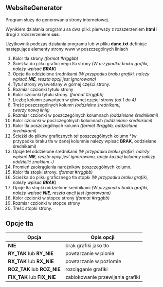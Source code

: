 ## WebsiteGenerator
Program służy do generowania strony internetowej. 

Wynikiem działania programu sa dwa pliki: pierwszy z rozszerzeniem **html** i drugi z rozszerzeniem **css**.
 
Użytkownik podczas działania programu lub w pliku **dane.txt** definiuje następujące elementy strony www w poszczególnych liniach

1. Kolor tła strony *(format #rrggbb)*
2. Ścieżka do pliku graficznego tła strony *(W przypadku braku grafiki, należy wpisać **BRAK**)*
3. Opcje tła oddzielone średnikami *(W przypadku braku grafiki, należy wpisać **NIE**, reszta opcji jest ignorowana)*
4. Tytuł strony wyświetlany w górnej części strony. 
5. Rozmiar czcionki tytułu strony
6. Kolor czcionki tytułu strony. *(format #rrggbb)*
7. Liczbę kolumn zawartych w głównej części strony *(od 1 do 4)*
8. Treść poszczególnych kolumn *(oddzielne średnikami, **<br>** tworzy nową linię)*
9. Rozmiar czcionki w poszczególnych kolumnach *(oddzielane średnikami)*
10. Kolor czcionki w poszczególnych kolumnach *(oddzielane średnikami)*
11. Kolor tła poszczególnych kolumn *(format #rrggbb, oddzielane średnikami)*
12. Ścieżki do plików graficznych teł poszczególnych kolumn *(w przypadku braku tła w danej kolumnie należy wpisać **BRAK**, oddzielane średnikami)
13. Opcje teł oddzielone średnikami *(W przypadku braku grafiki, należy wpisać **NIE**, reszta opcji jest ignorowana, opcje kazdej kolumny należy oddzielić znakiem **-**)*
14. Promień zaokrąglenia narożników poszczególnych kolumn.
15. Kolor tła stopki strony. *(format #rrggbb)*
16. Ścieżka do pliku graficznego tła stopki *(W przypadku braku grafiki, należy wpisać **BRAK**)*
17. Opcje tła stopki oddzielone średnikami *(W przypadku braku grafiki, należy wpisać **NIE**, reszta opcji jest ignorowana)*
18. Kolor czcionki w stopce strony *(format #rrggbb)*
19. Rozmiar czcionki w stopce strony
20. Treść stopki strony.


## Opcje tła
|Opcja|Opis opcji|
|--|--|
|**NIE**|brak grafiki jako tło|
|**RY_TAK** lub **RY_NIE**|powtarzanie w pionie|
|**RX_TAK** lub **RX_NIE**|powtarzanie w poziomie|
|**ROZ_TAK** lub **ROZ_NIE**|rozciąganie grafiki|
|**FIX_TAK** lub **FIX_NIE** |zablokowanie przewijania grafiki|
